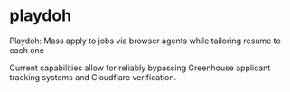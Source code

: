 # playdoh
Playdoh: Mass apply to jobs via browser agents while tailoring resume to each one 

Current capabilities allow for reliably bypassing Greenhouse applicant tracking systems and Cloudflare verification.

